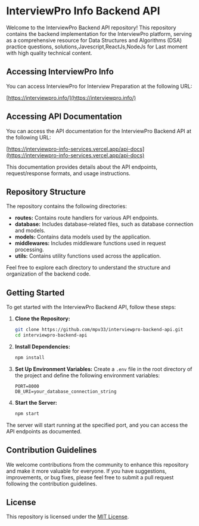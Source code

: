 # InterviewPro Info Backend API

Welcome to the InterviewPro Backend API repository! This repository contains the backend implementation for the InterviewPro platform, serving as a comprehensive resource for Data Structures and Algorithms (DSA) practice questions, solutions,Javescript,ReactJs,NodeJs for Last moment with high quality technical content.

## Accessing InterviewPro Info

You can access InterviewPro for Interview Preparation at the following URL:

[https://interviewpro.info/](https://interviewpro.info/)

## Accessing API Documentation

You can access the API documentation for the InterviewPro Backend API at the following URL:

[https://interviewpro-info-services.vercel.app/api-docs](https://interviewpro-info-services.vercel.app/api-docs)

This documentation provides details about the API endpoints, request/response formats, and usage instructions.

## Repository Structure

The repository contains the following directories:

- **routes:** Contains route handlers for various API endpoints.
- **database:** Includes database-related files, such as database connection and models.
- **models:** Contains data models used by the application.
- **middlewares:** Includes middleware functions used in request processing.
- **utils:** Contains utility functions used across the application.

Feel free to explore each directory to understand the structure and organization of the backend code.

## Getting Started

To get started with the InterviewPro Backend API, follow these steps:

1. **Clone the Repository:**
   ```bash
   git clone https://github.com/mpv33/interviewpro-backend-api.git
   cd interviewpro-backend-api
   ```

2. **Install Dependencies:**
   ```bash
   npm install
   ```

3. **Set Up Environment Variables:**
   Create a `.env` file in the root directory of the project and define the following environment variables:
   ```
   PORT=8000
   DB_URI=your_database_connection_string
   ```

4. **Start the Server:**
   ```bash
   npm start
   ```

The server will start running at the specified port, and you can access the API endpoints as documented.

## Contribution Guidelines

We welcome contributions from the community to enhance this repository and make it more valuable for everyone. If you have suggestions, improvements, or bug fixes, please feel free to submit a pull request following the contribution guidelines.

## License

This repository is licensed under the [MIT License](LICENSE).

